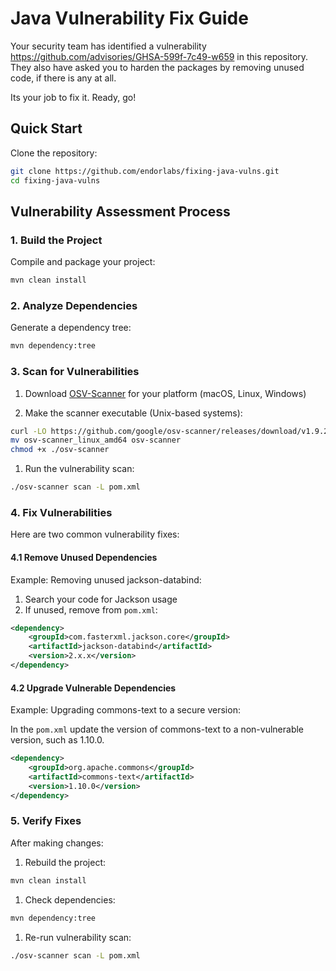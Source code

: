 # Java Vulnerability Fix Guide

Your security team has identified a vulnerability https://github.com/advisories/GHSA-599f-7c49-w659 in this repository. They also have asked you to harden the packages by removing unused code, if there is any at all.

Its your job to fix it. Ready, go!

## Quick Start

Clone the repository:

```bash
git clone https://github.com/endorlabs/fixing-java-vulns.git
cd fixing-java-vulns
```

## Vulnerability Assessment Process

### 1. Build the Project

Compile and package your project:

```bash
mvn clean install
```

### 2. Analyze Dependencies

Generate a dependency tree:

```bash
mvn dependency:tree
```

### 3. Scan for Vulnerabilities

1. Download [OSV-Scanner](https://github.com/google/osv-scanner/releases/latest) for your platform (macOS, Linux, Windows)

2. Make the scanner executable (Unix-based systems):

```bash
curl -LO https://github.com/google/osv-scanner/releases/download/v1.9.2/osv-scanner_linux_amd64
mv osv-scanner_linux_amd64 osv-scanner
chmod +x ./osv-scanner
```

1. Run the vulnerability scan:

```bash
./osv-scanner scan -L pom.xml 
```

### 4. Fix Vulnerabilities

Here are two common vulnerability fixes:

#### 4.1 Remove Unused Dependencies

Example: Removing unused jackson-databind:

1. Search your code for Jackson usage
2. If unused, remove from `pom.xml`:
   
```xml
<dependency>
    <groupId>com.fasterxml.jackson.core</groupId>
    <artifactId>jackson-databind</artifactId>
    <version>2.x.x</version>
</dependency>
```

#### 4.2 Upgrade Vulnerable Dependencies

Example: Upgrading commons-text to a secure version:

In the `pom.xml` update the version of commons-text to a non-vulnerable version, such as 1.10.0.

```xml
<dependency>
    <groupId>org.apache.commons</groupId>
    <artifactId>commons-text</artifactId>
    <version>1.10.0</version>
</dependency>
```

### 5. Verify Fixes

After making changes:

1. Rebuild the project:

```bash
mvn clean install
```

1. Check dependencies:

```bash
mvn dependency:tree
```

1. Re-run vulnerability scan:

```bash
./osv-scanner scan -L pom.xml 
```

